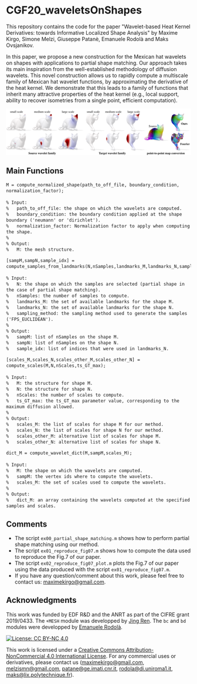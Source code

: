 # CGF20_waveletsOnShapes
This repository contains the code for the paper "Wavelet-based Heat Kernel Derivatives: towards Informative Localized Shape Analysis" by Maxime Kirgo, Simone Melzi, Giuseppe Patanè, Emanuele Rodolà and Maks Ovsjanikov.

In this paper, we propose a new construction for the Mexican hat wavelets on shapes with applications to partial shape matching. Our approach takes its main inspiration from the well-established methodology of diffusion wavelets. This novel construction allows us to rapidly compute a multiscale family of Mexican hat wavelet functions, by approximating the derivative of the heat kernel. We demonstrate that this leads to a family of functions that inherit many attractive properties of the heat kernel (e.g., local support, ability to recover isometries from a single point, efficient computation).

<p align="center">
  <img align="center"  src="/figures/teaser.png", width=800>
</p>


Main Functions
--------------
```
M = compute_normalized_shape(path_to_off_file, boundary_condition, normalization_factor);

% Input:
%   path_to_off_file: the shape on which the wavelets are computed.
%   boundary_condition: the boundary condition applied at the shape boundary ('neumann' or 'dirichlet').
%   normalization_factor: Normalization factor to apply when computing the shape.
%
% Output:
%   M: the mesh structure.
```
```
[sampM,sampN,sample_idx] = compute_samples_from_landmarks(N,nSamples,landmarks_M,landmarks_N,sampling_method);

% Input:
%   N: the shape on which the samples are selected (partial shape in the case of partial shape matching).
%   nSamples: the number of samples to compute.
%   landmarks_M: the set of available landmarks for the shape M.
%   landmarks_N: the set of available landmarks for the shape N.
%   sampling_method: the sampling method used to generate the samples ('FPS_EUCLIDEAN').
%
% Output:
%   sampM: list of nSamples on the shape M.
%   sampN: list of nSamples on the shape N.
%   sample_idx: list of indices that were used in landmarks_N.
```
```
[scales_M,scales_N,scales_other_M,scales_other_N] = compute_scales(M,N,nScales,ts_GT_max);

% Input:
%   M: the structure for shape M.
%   N: the structure for shape N.
%   nScales: the number of scales to compute.
%   ts_GT_max: the ts_GT_max parameter value, corresponding to the maximum diffusion allowed.
%
% Output:
%   scales_M: the list of scales for shape M for our method.
%   scales_N: the list of scales for shape N for our method.
%   scales_other_M: alternative list of scales for shape M.
%   scales_other_N: alternative list of scales for shape N.
```
```
dict_M = compute_wavelet_dict(M,sampM,scales_M);

% Input:
%   M: the shape on which the wavelets are computed.
%   sampM: the vertex ids where to compute the wavelets.
%   scales_M: the set of scales used to compute the wavelets.
%
% Output:
%   dict_M: an array containing the wavelets computed at the specified samples and scales.
```

Comments
--------
- The script ```ex00_partial_shape_matching.m``` shows how to perform partial shape matching using our method.
- The script ```ex01_reproduce_fig07.m``` shows how to compute the data used to reproduce the Fig.7 of our paper.
- The script ```ex02_reproduce_fig07_plot.m``` plots the Fig.7 of our paper using the data produced with the script ```ex01_reproduce_fig07.m```.
- If you have any question/comment about this work, please feel free to contact us: maximekirgo@gmail.com.


Acknowledgments
----------------
This work was funded by EDF R&D and the ANRT as part of the CIFRE grant 2019/0433.
The ```+MESH``` module was developped by [Jing Ren](https://github.com/llorz).
The ```bc``` and ```bd``` modules were developped by [Emanuele Rodolà](https://sites.google.com/site/erodola/).

[![License: CC BY-NC 4.0](https://img.shields.io/badge/License-CC%20BY--NC%204.0-lightgrey.svg)](https://creativecommons.org/licenses/by-nc/4.0/)

This work is licensed under a [Creative Commons Attribution-NonCommercial 4.0 International License](http://creativecommons.org/licenses/by-nc/4.0/). For any commercial uses or derivatives, please contact us (maximekirgo@gmail.com, melzismn@gmail.com, patane@ge.imati.cnr.it, rodola@di.uniroma1.it, maks@lix.polytechnique.fr).
